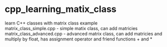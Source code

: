 # cpp_learning_matix_class
learn C++ classes with matrix class example  
matrix_class_simple.cpp - simple matix class, can add matricies  
matrix_class_advanced.cpp - advanced matrix class, can add matricies and multiply by float, has assignment operator and friend functions + and *  